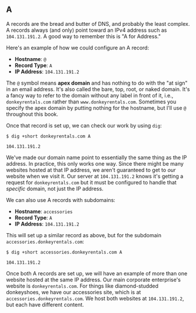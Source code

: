 ## A

A records are the bread and butter of DNS, and probably the least complex. A records always (and only) point toward an IPv4 address such as `104.131.191.2`. A good way to remember this is "A for Address."

Here's an example of how we could configure an A record:

* **Hostname**: `@`
* **Record Type**: `A`
* **IP Address**: `104.131.191.2`

The `@` symbol means **apex domain** and has nothing to do with the "at sign" in an email address. It's also called the bare, top, root, or naked domain. It's a fancy way to refer to the domain without any label in front of it, i.e., `donkeyrentals.com` rather than `www.donkeyrentals.com`. Sometimes you specify the apex domain by putting nothing for the hostname, but I'll use `@` throughout this book.

Once that record is set up, we can check our work by using `dig`:

```shell
$ dig +short donkeyrentals.com A

104.131.191.2
```

We've made our domain name point to essentially the same thing as the IP address. In practice, this only works one way. Since there might be many websites hosted at that IP address, we aren't guaranteed to get to _our_ website when we visit it. Our server at `104.131.191.2` knows it's getting a request for `donkeyrentals.com` but it must be configured to handle that _specific_ domain, not just the IP address.

We can also use A records with subdomains:

* **Hostname**: `accessories`
* **Record Type**: `A`
* **IP Address**: `104.131.191.2`

This will set up a similar record as above, but for the subdomain `accessories.donkeyrentals.com`:

```shell
$ dig +short accessories.donkeyrentals.com A

104.131.191.2
```

Once both A records are set up, we will have an example of more than one website hosted at the same IP address. Our main corporate enterprise's website is `donkeyrentals.com`. For things like diamond-studded donkeyshoes, we have our accessories site, which is at `accessories.donkeyrentals.com`. We host both websites at `104.131.191.2`, but each have different content.
